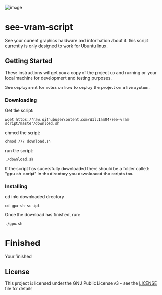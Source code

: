 ![image](https://i.imgur.com/cPpKsoF.png)

# see-vram-script

See your current graphics hardware and information about it.
this script currently is only designed to work for Ubuntu linux.

## Getting Started

These instructions will get you a copy of the project up and running on your local machine for development and testing purposes.

See deployment for notes on how to deploy the project on a live system.


### Downloading
Get the script:
```
wget https://raw.githubusercontent.com/W1ll1am04/see-vram-script/master/download.sh
```

chmod the script:
```
chmod 777 download.sh
```

run the script:

```
./download.sh
```

If the script has sucessfully downloaded there should be a folder called:
"gpu-sh-script" in the directory you downloaded the scripts too.

### Installing

cd into downloaded directory

```
cd gpu-sh-script
```

Once the download has finished, run:
```
./gpu.sh
```

# Finished
Your finished.

## License

This project is licensed under the GNU Public License v3 - see the [LICENSE](LICENSE) file for details
